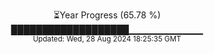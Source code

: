 <p align="center">
⏳Year Progress (65.78 %) <br>
███████████████████▁▁▁▁▁▁▁▁▁▁▁ <br>
<sub>Updated: Wed, 28 Aug 2024 18:25:35 GMT</sub>
</p>

